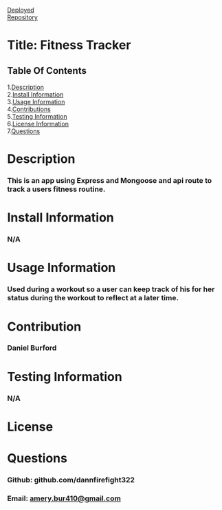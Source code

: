 [Deployed](https://danielsfitnesstracker.herokuapp.com/?id=61b2c9ddba90870016ec7543)<br>
[Repository](https://github.com/dannfirefight322/workoutTracker)<br>

  # Title: Fitness Tracker
  ## Table Of  Contents
  1.[Description](#desc)</br>
  2.[Install Information](#install)</br>
  3.[Usage Information](#use)</br>
  4.[Contributions](#cont)</br>
  5.[Testing Information](#test)</br>
  6.[License Information](#lic)</br>
  7.[Questions](#ques)</br> 
  # <span id="desc"></span>
  # Description
  ### This is an app using Express and Mongoose and api route to track a users fitness routine.
  # <span id="install"></span>
  # Install Information
  ### N/A
  # <span id="use"></span>
  # Usage Information
  ### Used during a workout so a user can keep track of his for her status during the workout to reflect at a later time.
  # <span id="cont"></span>
  # Contribution
  ### Daniel Burford
  # <span id="test"></span>
  # Testing Information
  ### N/A
  # <span id="lic"></span>
  # License
  ### 
  # <span id="ques"></span>
  # Questions
  ### Github: github.com/dannfirefight322 
  ### Email: amery.bur410@gmail.com
  